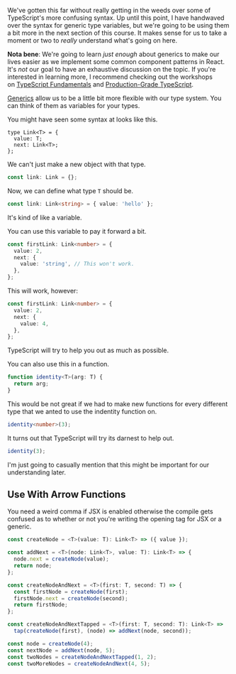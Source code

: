 We've gotten this far without really getting in the weeds over some of TypeScript's more confusing syntax. Up until this point, I have handwaved over the syntax for generic type variables, but we're going to be using them a bit more in the next section of this course. It makes sense for us to take a moment or two to *really* understand what's going on here.

**Nota bene**: We're going to learn *just enough* about generics to make our lives easier as we implement some common component patterns in React. It's *not* our goal to have an exhaustive discussion on the topic. If you're interested in learning more, I recommend checking out the workshops on [TypeScript Fundamentals](https://frontendmasters.com/courses/typescript-v2/) and [Production-Grade TypeScript](https://frontendmasters.com/courses/production-typescript/).

[Generics](https://www.typescriptlang.org/docs/handbook/2/generics.html) allow us to be a little bit more flexible with our type system. You can think of them as variables for your types.

You might have seen some syntax at looks like this.

```tsx
type Link<T> = {
  value: T;
  next: Link<T>;
};
```

We can't just make a new object with that type.

```ts
const link: Link = {};
```

Now, we can define what type `T` should be.

```ts
const link: Link<string> = { value: 'hello' };
```

It's kind of like a variable.

You can use this variable to pay it forward a bit.

```ts
const firstLink: Link<number> = {
  value: 2,
  next: {
    value: 'string', // This won't work.
  },
};
```

This will work, however:

```ts
const firstLink: Link<number> = {
  value: 2,
  next: {
    value: 4,
  },
};
```

TypeScript will try to help you out as much as possible.

You can also use this in a function.

```ts
function identity<T>(arg: T) {
  return arg;
}
```

This would be not great if we had to make new functions for every different type that we anted to use the indentity function on.

```ts
identity<number>(3);
```

It turns out that TypeScript will try its darnest to help out.

```ts
identity(3);
```

I'm just going to casually mention that this might be important for our understanding later.

## Use With Arrow Functions

You need a weird comma if JSX is enabled otherwise the compile gets confused as to whether or not you're writing the opening tag for JSX or a generic.

```ts
const createNode = <T>(value: T): Link<T> => ({ value });

const addNext = <T>(node: Link<T>, value: T): Link<T> => {
  node.next = createNode(value);
  return node;
};

const createNodeAndNext = <T>(first: T, second: T) => {
  const firstNode = createNode(first);
  firstNode.next = createNode(second);
  return firstNode;
};

const createNodeAndNextTapped = <T>(first: T, second: T): Link<T> =>
  tap(createNode(first), (node) => addNext(node, second));

const node = createNode(4);
const nextNode = addNext(node, 5);
const twoNodes = createNodeAndNextTapped(1, 2);
const twoMoreNodes = createNodeAndNext(4, 5);
```

